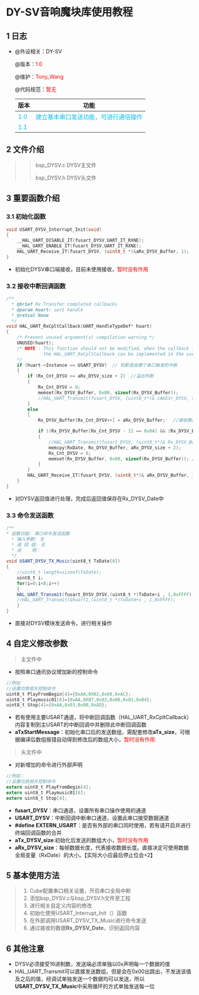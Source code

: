 # DY-SV音响魔块库使用教程



## 1 日志

* @外设相关：DY-SV

  @版本：<font color=Red>1.0</font> 

  @维护：<font color=Red>Tony_Wang</font> 

  @代码规范：<font color=Red>暂无</font>

  | 版本                               |                             功能                             |
  | :--------------------------------- | :----------------------------------------------------------: |
  | <font color=DeepSkyBlue>1.0</font> | <font color=DeepSkyBlue>建立基本串口发送功能，可进行通信操作</font> |
  |  <font color=DeepSkyBlue>1.1</font>  |<font color=DeepSkyBlue></font> |

## 2 文件介绍

>> bsp_DYSV.c            DYSV主文件
>>
>> bsp_DYSV.h            DYSV头文件

## 3 重要函数介绍

### 3.1 初始化函数 

```c
void USART_DYSV_Interrupt_Init(void)
{
	__HAL_UART_DISABLE_IT(fusart_DYSV,UART_IT_RXNE);
	__HAL_UART_ENABLE_IT(fusart_DYSV,UART_IT_RXNE);
	HAL_UART_Receive_IT(fusart_DYSV, (uint8_t *)&aRx_DYSV_Buffer, 1);
}
```

* 初始化DYSV串口端接收，目前未使用接收，<font color=Red>暂时没有作用</font>

### 3.2 接收中断回调函数

```c
/**
  * @brief Rx Transfer completed callbacks
  * @param huart: uart handle
  * @retval None
  */
void HAL_UART_RxCpltCallback(UART_HandleTypeDef* huart)
{
	/* Prevent unused argument(s) compilation warning */
	UNUSED(huart);
	/* NOTE : This function should not be modified, when the callback is needed,
			  the HAL_UART_RxCpltCallback can be implemented in the user file
	*/
	if (huart->Instance == USART_DYSV)	// 判断是由哪个串口触发的中断
	{
		if (Rx_Cnt_DYSV >= aRx_DYSV_size + 2)  //溢出判断
		{
			Rx_Cnt_DYSV = 0;
			memset(Rx_DYSV_Buffer, 0x00, sizeof(Rx_DYSV_Buffer));
			//HAL_UART_Transmit(fusart_DYSV, (uint8_t*)& cAmStr_DYSV, sizeof(cAmStr_DYSV), 0xFFFF);
		}
		else
		{
			Rx_DYSV_Buffer[Rx_Cnt_DYSV++] = aRx_DYSV_Buffer;   //接收数据转存

			if ((Rx_DYSV_Buffer[Rx_Cnt_DYSV - 1] == 0x0A) && (Rx_DYSV_Buffer[Rx_Cnt_DYSV - 2] == 0x0D)) //判断结束位
			{
				//HAL_UART_Transmit(fusart_DYSV, (uint8_t*)& Rx_DYSV_Buffer, Rx_Cnt_DYSV, 0xFFFF); //将收到的信息发送出去	
				memcpy(RxDate, Rx_DYSV_Buffer, aRx_DYSV_size + 2);
				Rx_Cnt_DYSV = 0;
				memset(Rx_DYSV_Buffer, 0x00, sizeof(Rx_DYSV_Buffer)); //清空数组
			}
		}
		HAL_UART_Receive_IT(fusart_DYSV, (uint8_t*)& aRx_DYSV_Buffer, 1);   //再开启接收中断
	}
}
```

* 对DYSV返回值进行处理，完成后返回值保存在Rx_DYSV_Date中

### 3.3 命令发送函数

```c#
/**
* 函数功能: 串口命令发送函数
  * 输入参数: 无
  * 返 回 值: 无
  * 说    明：
  */
void USART_DYSV_TX_Music(uint8_t TxDate[8])
{
	//uint8_t length=sizeof(TxDate);
	uint8_t i;
	for(i=0;i<8;i++)
	{
	HAL_UART_Transmit(fusart_DYSV_DYSV,(uint8_t *)TxDate+i , 1,0xFFFF);
	//HAL_UART_Transmit(&huart1,(uint8_t *)TxDate+i , 1,0xFFFF);
	}
}
```

* 直接对DYSV模块发送命令，进行相关操作

## 4 自定义修改参数

> 主文件中

* 按照串口通讯协议增加新的控制命令

```c#
//例如
//设置功放相关控制命令
uint8_t PlayFromBegin[4]={0xAA,0X02,0x00,0xAC};
uint8_t Playmusic01[6]={0xAA,0X07,0x02,0x00,0x01,0xB4};
uint8_t Stop[4]={0xAA,0x03,0x00,0xAD};
```

* 若有使用主要USART通道，将中断回调函数（HAL_UART_RxCpltCallback）内容复制到主USART的中断回调中并删除此中断回调函数
* **aTxStartMessage**：初始化串口后的发送数组，需配套修改**aTx_size**，可根据编译后数组报错自动得到修改后的数组大小，<font color=Red>暂时没有作用</font>

> 头文件中

* 对新增加的命令进行外部声明

```c#
//例如：
//设置功放相关控制命令
extern uint8_t PlayFromBegin[4];
extern uint8_t Playmusic01[6];
extern uint8_t Stop[4];
```

* **fusart_DYSV**：串口通道，设置所有串口操作使用的通道
* **USART_DYSV**：中断回调中断串口通道，设置此串口接受数据通道
* **#define EXTERN_USART**：是否有外部的串口同时使用，若有请开启并进行终端回调函数的合并
* **aTx_DYSV_size**:初始化后发送的数组大小，<font color=Red>暂时没有作用</font>
* **aRx_DYSV_size**：每帧数据长度，代表接收数据长度。直接决定可使用数据全局变量（RxDate）的大小。【实际大小应最后停止位会+2】



## 5 基本使用方法

> 1. Cube配置串口相关设置，开启串口全局中断
> 2. 添加bsp_DYSV.c与bsp_DYSV.h文件至工程
> 3. 进行相关自定义内容的修改
> 4. 初始化使用USART_Interrupt_Init（）函数
> 5. 在外部调用USART_DYSV_TX_Music进行命令发送
> 6. 通过接收的数据**Rx_DYSV_Date**，识别返回内容



## 6 其他注意

* DYSV必须接受16进制数，发送端必须单独以0x声明每一个数据的值
* HAL_UART_Transmit可以直接发送数组，但是会在0x00出跳出，不发送该值及之后的值，经调试单独发送一个数据均可以发送，所以**USART_DYSV_TX_Music**中采用循环的方式单独发送每一位


